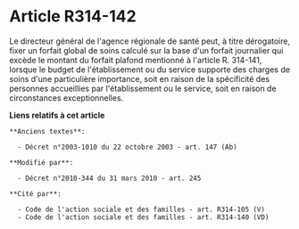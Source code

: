 # Article R314-142

Le directeur général de l'agence régionale de santé  peut, à titre dérogatoire, fixer un forfait global de soins calculé sur
la base d'un forfait journalier qui excède le montant du forfait plafond mentionné à l'article R. 314-141, lorsque le budget
de l'établissement ou du service supporte des charges de soins d'une particulière importance, soit en raison de la
spécificité des personnes accueillies par l'établissement ou le service, soit en raison de circonstances exceptionnelles.

**Liens relatifs à cet article**

	**Anciens textes**:

	  - Décret n°2003-1010 du 22 octobre 2003 - art. 147 (Ab)

	**Modifié par**:

	  - Décret n°2010-344 du 31 mars 2010 - art. 245

	**Cité par**:

	  - Code de l'action sociale et des familles - art. R314-105 (V)
	  - Code de l'action sociale et des familles - art. R314-140 (VD)
